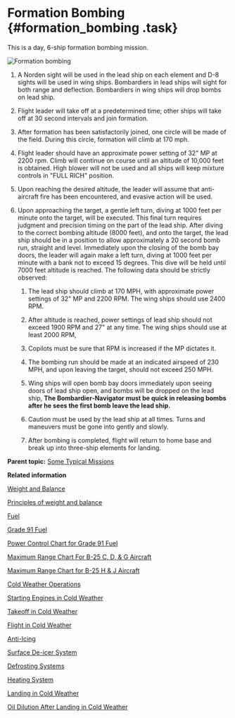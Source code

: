 # Formation Bombing {#formation_bombing .task}

This is a day, 6-ship formation bombing mission.

![Formation bombing](../images/formation_bombing.png)

1.  A Norden sight will be used in the lead ship on each element and D-8 sights will be used in wing ships. Bombardiers in lead ships will sight for both range and deflection. Bombardiers in wing ships will drop bombs on lead ship.

2.  Flight leader will take off at a predetermined time; other ships will take off at 30 second intervals and join formation.

3.  After formation has been satisfactorily joined, one circle will be made of the field. During this circle, formation will climb at 170 mph.

4.  Flight leader should have an approximate power setting of 32" MP at 2200 rpm. Climb will continue on course until an altitude of 10,000 feet is obtained. High blower will not be used and all ships will keep mixture controls in "FULL RICH" position.

5.  Upon reaching the desired altitude, the leader will assume that anti-aircraft fire has been encountered, and evasive action will be used.

6.  Upon approaching the target, a gentle left turn, diving at 1000 feet per minute onto the target, will be executed. This final turn requires judgment and precision timing on the part of the lead ship. After diving to the correct bombing altitude \(8000 feet\), and onto the target, the lead ship should be in a position to allow approximately a 20 second bomb run, straight and level. Immediately upon the closing of the bomb bay doors, the leader will again make a left turn, diving at 1000 feet per minute with a bank not to exceed 15 degrees. This dive will be held until 7000 feet altitude is reached. The following data should be strictly observed:

    1.  The lead ship should climb at 170 MPH, with approximate power settings of 32" MP and 2200 RPM. The wing ships should use 2400 RPM.

    2.  After altitude is reached, power settings of lead ship should not exceed 1900 RPM and 27" at any time. The wing ships should use at least 2000 RPM,

    3.  Copilots must be sure that RPM is increased if the MP dictates it.

    4.  The bombing run should be made at an indicated airspeed of 230 MPH, and upon leaving the target, should not exceed 250 MPH.

    5.  Wing ships will open bomb bay doors immediately upon seeing doors of lead ship open, and bombs will be dropped on the lead ship, **The Bombardier-Navigator must be quick in releasing bombs after he sees the first bomb Ieave the lead ship.**

    6.  Caution must be used by the lead ship at all times. Turns and maneuvers must be gone into gently and slowly.

    7.  After bombing is completed, flight will return to home base and break up into three-ship elements for landing.


**Parent topic:** [Some Typical Missions](../topics/some_typical_missions.md)

**Related information**  


[Weight and Balance](../topics/WeightAndBalance.md)

[Principles of weight and balance](../topics/PrinciplesOfWeightAndBalance.md)

[Fuel](../topics/fuel.md)

[Grade 91 Fuel](../topics/grade_91_fuel.md)

[Power Control Chart for Grade 91 Fuel](../topics/power_control_chart_for_grade_91_fuel.md)

[Maximum Range Chart For B-25 C, D, & G Aircraft](../topics/maximum_range_chart_for_b_25_c_d_and_g_aircraft.md)

[Maximum Range Chart for B-25 H & J Aircraft](../topics/maximum_range_chart_for_b_25_h_and_j_aircraft.md)

[Cold Weather Operations](../topics/cold_weather_operations.md)

[Starting Engines in Cold Weather](../topics/starting_engines_in_cold_weather.md)

[Takeoff in Cold Weather](../topics/takeoff_in_cold_weather.md)

[Flight in Cold Weather](../topics/flight_in_cold_weather.md)

[Anti-Icing](../topics/anti_icing.md)

[Surface De-icer System](../topics/surface_de_icer_system.md)

[Defrosting Systems](../topics/defrosting_systems.md)

[Heating System](../topics/heating_system.md)

[Landing in Cold Weather](../topics/landing_in_cold_weather.md)

[Oil Dilution After Landing in Cold Weather](../topics/oil_dilution_after_landing_in_cold_weather.md)

